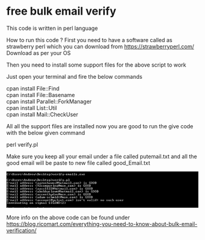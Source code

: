 # free bulk email verify
This code is written in perl language 

How to run this code ?
First you need to have a software called as strawberry perl which you can download from https://strawberryperl.com/
Download as per your OS

Then you need to install some support files for the above script to work

Just open your terminal and fire the below commands

cpan install File::Find<br>
cpan install File::Basename<br>
cpan install Parallel::ForkManager <br>
cpan install List::Util <br>
cpan install Mail::CheckUser <br>

All all the support files are installed now you are good to run the give code with the below given command 

perl verify.pl

Make sure you keep all your email under a file called putemail.txt and all the good email will be paste to new file called good_Email.txt


![Screenshot](Screenshot.jpg)

More info on the above code can be found under
https://blog.ricomart.com/everything-you-need-to-know-about-bulk-email-verification/

